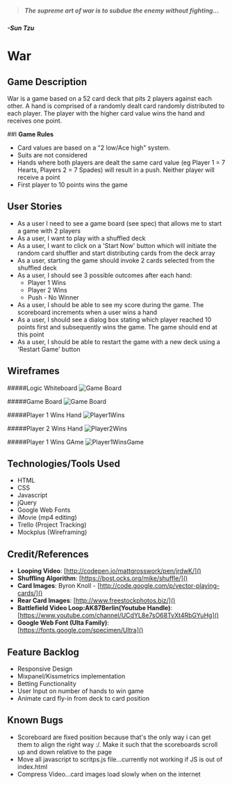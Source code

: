 > ##### The supreme art of war is to subdue the enemy without fighting...
#####  -Sun Tzu

# War

## **Game Description**

War is a game based on a 52 card deck that pits 2 players against each other. A hand is comprised of a randomly dealt card randomly distributed to each player. The player with the higher card value wins the hand and receives one point.

##I **Game Rules**

* Card values are based on a "2 low/Ace high" system. 
* Suits are not considered
* Hands where both players are dealt the same card value (eg Player 1 = 7 Hearts, Players 2 = 7 Spades) will result in a push. Neither player will receive a point
* First player to 10 points wins the game


## **User Stories**

* As a user I need to see a game board (see spec) that allows me to start a game with 2 players
* As a user, I want to play with a shuffled deck
* As a user, I want to click on a 'Start Now' button which will initiate the random card shuffler and start distributing cards from the deck array
* As a user, starting the game should invoke 2 cards selected from the shuffled deck
* As a user, I should see 3 possible outcomes after each hand:
	* Player 1 Wins
	* Player 2 Wins
	* Push - No Winner
* As a user, I should be able to see my score during the game. The scoreboard increments when a user wins a hand
* As a user, I should see a dialog box stating which player reached 10 points first and subsequently wins the game. The game should end at this point
* As a user, I should be able to restart the game with a new deck using a 'Restart Game' button



## **Wireframes**

#####Logic Whiteboard
![Game Board](https://raw.githubusercontent.com/kmora3/war/master/img/whiteboard_logic.JPG)

#####Game Board
![Game Board](https://raw.githubusercontent.com/kmora3/war/master/img/Game_Board.png)

#####Player 1 Wins Hand
![Player1Wins](https://raw.githubusercontent.com/kmora3/war/master/img/Player_1_Wins.png)

#####Player 2 Wins Hand
![Player2Wins](https://raw.githubusercontent.com/kmora3/war/master/img/Player_2_Wins.png)

#####Player 1 Wins GAme
![Player1WinsGame](https://raw.githubusercontent.com/kmora3/war/master/img/Player1_Wins_Game.png)

## **Technologies/Tools Used**
* HTML
* CSS
* Javascript
* jQuery
* Google Web Fonts
* iMovie (mp4 editing)
* Trello (Project Tracking)
* Mockplus (Wireframing)


## **Credit/References**
* **Looping Video**: [http://codepen.io/mattgrosswork/pen/jrdwK/]()
* **Shuffling Algorithm**: [https://bost.ocks.org/mike/shuffle/]()
* **Card Images**: Byron Knoll - [http://code.google.com/p/vector-playing-cards/]()
* **Rear Card Images**: [http://www.freestockphotos.biz/]()
* **Battlefield Video Loop:AK87Berlin(Youtube Handle)**: [https://www.youtube.com/channel/UCdYL8e7sO68TvXt4RbGYuHg]()
* **Google Web Font (Ulta Family)**: [https://fonts.google.com/specimen/Ultra]()


## **Feature Backlog**
* Responsive Design
* Mixpanel/Kissmetrics implementation
* Betting Functionality
* User Input on number of hands to win game
* Animate card fly-in from deck to card position

## **Known Bugs**
* Scoreboard are fixed position because that's the only way i can get them to align the right way :/. Make it such that the scoreboards scroll up and down relative to the page
* Move all javascript to scritps.js file...currently not working if JS is out of index.html
* Compress Video...card images load slowly when on the internet